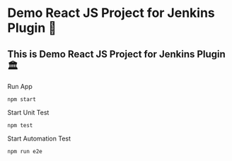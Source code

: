 # Demo React JS Project for Jenkins Plugin 🚀
## This is Demo React JS Project for Jenkins Plugin 🏛️
Run App 
``` 
npm start  
```
Start Unit Test 
```
npm test 
```

Start Automation Test
```
npm run e2e
```
